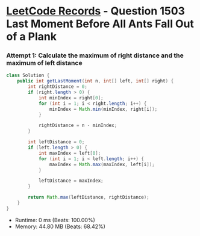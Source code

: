 # [LeetCode Records](../../README.md) - Question 1503 Last Moment Before All Ants Fall Out of a Plank

### Attempt 1: Calculate the maximum of right distance and the maximum of left distance
```java
class Solution {
    public int getLastMoment(int n, int[] left, int[] right) {
        int rightDistance = 0;
        if (right.length > 0) {
            int minIndex = right[0];
            for (int i = 1; i < right.length; i++) {
                minIndex = Math.min(minIndex, right[i]);
            }

            rightDistance = n - minIndex;
        }

        int leftDistance = 0;
        if (left.length > 0) {
            int maxIndex = left[0];
            for (int i = 1; i < left.length; i++) {
                maxIndex = Math.max(maxIndex, left[i]);
            }

            leftDistance = maxIndex;
        }

        return Math.max(leftDistance, rightDistance);
    }
}
```
- Runtime: 0 ms (Beats: 100.00%)
- Memory: 44.80 MB (Beats: 68.42%)

<br>
